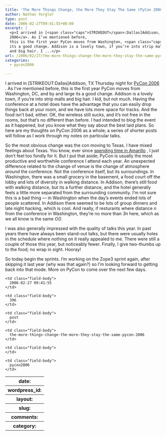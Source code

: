 ```yaml
---
title: 'The More Things Change, the More They Stay The Same (PyCon 2006)'
author: Nathan Yergler
type: post
date: 2006-02-27T09:41:55+00:00
excerpt: |
  <p>I arrived in [<span class="caps">STRIKEOUT</span>:Dallas]Addison, <span class="caps">TX</span> Thursday night for <a class="reference external" href="http://us.pycon.org/TX2006/HomePage">PyCon
  2006</a>. As I’ve mentioned before,
  this is the first year PyCon moves from Washington, <span class="caps">DC</span>, and by and large
  its a good change. Addison is a lovely town, if you’re into strip malls
  and big hair. I ...</p>
url: /2006/02/27/the-more-things-change-the-more-they-stay-the-same-pycon-2006/
categories:
  - pycon2006

---
```

I arrived in [<span class="caps">STRIKEOUT</span>:Dallas]Addison, <span class="caps">TX</span> Thursday night for [PyCon 2006][1] . As I’ve mentioned before, this is the first year PyCon moves from Washington, <span class="caps">DC</span>, and by and large its a good change. Addison is a lovely town, if you’re into strip malls and big hair. I kid, but not much. Having the conference at a hotel does have the advantage that you can easily drop things back at your room, and we have lots more space for tracks. And the food isn’t bad, either. <span class="caps">OK</span>, the wireless still sucks, and it’s not free in the rooms, but that’s no different than before. I had intended to blog the event as it happened, but you know what they say about the best laid plans. So here are my thoughts on PyCon 2006 as a whole; a series of shorter posts will follow as I work through my notes on particular talks.

So the most obvious change was the con moving to Texas. I have mixed feelings about Texas. You know, ever since [spending time in Amarillo][2] , I just don’t feel too fondly for it. But I put that aside; PyCon is usually the most productive and worthwhile conference I attend each year. An unexpected difference related to the change of venue is the change of atmosphere _around_ the conference. Not the conference itself, but its surroundings. In Washington, there was a small grocery in the basement, a food court off the lobby and lots of diversity in walking distance. In Addison, there’s still food with walking distance, but its a further distance, and the hotel generally feels a little more separated from the surrounding community. I’m not sure this is a bad thing — in Washington when the day’s events ended lots of people scattered. In Addison there seemed to be lots of group dinners and late night hacking, which is cool. And really, if resturants where distance _n_ from the conference in Washington, they’re no more than _3n_ here, which as we all know is the same _O()_.

I was also generally impressed with the quality of talks this year. In past years there have always been stand-out talks, but there were usually holes in the schedule where nothing on it really appealed to me. There were still a couple of those this year, but noticeably fewer. Finally, I give two-thumbs up to the food; no wrap in sight. Hooray!

So today begin the sprints. I’m working on the Zope3 sprint again, after skipping it last year (why was that again?) so I’m looking forward to getting back into that mode. More on PyCon to come over the next few days.

<table class="docutils field-list" frame="void" rules="none">
  <col class="field-name" /> <col class="field-body" /> <tr class="field">
    <th class="field-name">
      date:
    </th>

    <td class="field-body">
      2006-02-27 09:41:55
    </td>
  </tr>

  <tr class="field">
    <th class="field-name">
      wordpress_id:
    </th>

    <td class="field-body">
      396
    </td>
  </tr>

  <tr class="field">
    <th class="field-name">
      layout:
    </th>

    <td class="field-body">
      post
    </td>
  </tr>

  <tr class="field">
    <th class="field-name">
      slug:
    </th>

    <td class="field-body">
      the-more-things-change-the-more-they-stay-the-same-pycon-2006
    </td>
  </tr>

  <tr class="field">
    <th class="field-name">
      comments:
    </th>

    <td class="field-body">
    </td>
  </tr>

  <tr class="field">
    <th class="field-name">
      category:
    </th>

    <td class="field-body">
      pycon2006
    </td>
  </tr>
</table>

 [1]: http://us.pycon.org/TX2006/HomePage
 [2]: http://yergler.net/blog/2006/01/02/to-san-francisco-by-way-of-dallas-and-lovely-amarillo/
